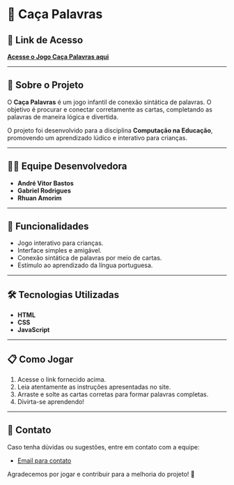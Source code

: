 # 🧩 Caça Palavras

## 🔗 Link de Acesso
[**Acesse o Jogo Caça Palavras aqui**](https://ifc-teste.web.app/index.html)

---

## 📖 Sobre o Projeto
O **Caça Palavras** é um jogo infantil de conexão sintática de palavras. O objetivo é procurar e conectar corretamente as cartas, completando as palavras de maneira lógica e divertida.  

O projeto foi desenvolvido para a disciplina **Computação na Educação**, promovendo um aprendizado lúdico e interativo para crianças.  

---

## 👨‍💻 Equipe Desenvolvedora
- **André Vitor Bastos**  
- **Gabriel Rodrigues**  
- **Rhuan Amorim**  

---

## 🚀 Funcionalidades
- Jogo interativo para crianças.  
- Interface simples e amigável.  
- Conexão sintática de palavras por meio de cartas.  
- Estímulo ao aprendizado da língua portuguesa.  

---

## 🛠️ Tecnologias Utilizadas
- **HTML**  
- **CSS**  
- **JavaScript**

---

## 📋 Como Jogar
1. Acesse o link fornecido acima.  
2. Leia atentamente as instruções apresentadas no site.  
3. Arraste e solte as cartas corretas para formar palavras completas.  
4. Divirta-se aprendendo!  

---

## 📧 Contato
Caso tenha dúvidas ou sugestões, entre em contato com a equipe:  
- [Email para contato](gabriel2332rodrigues@gmaill.com)

Agradecemos por jogar e contribuir para a melhoria do projeto! 🎉

